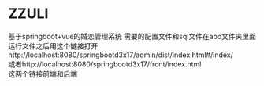 # ZZULI
基于springboot+vue的婚恋管理系统
需要的配置文件和sql文件在abo文件夹里面  
运行文件之后用这个链接打开http://localhost:8080/springbootd3x17/admin/dist/index.html#/index/  
或者http://localhost:8080/springbootd3x17/front/index.html  
这两个链接前端和后端
